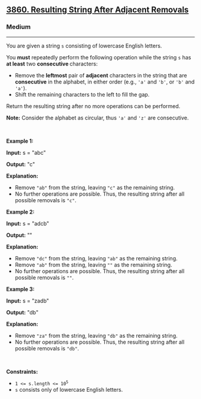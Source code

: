 <h2><a href="https://leetcode.com/problems/resulting-string-after-adjacent-removals">3860. Resulting String After Adjacent Removals</a></h2><h3>Medium</h3><hr><p>You are given a string <code>s</code> consisting of lowercase English letters.</p>

<p>You <strong>must</strong> repeatedly perform the following operation while the string <code>s</code> has <strong>at least</strong> two <strong>consecutive </strong>characters:</p>

<ul>
	<li>Remove the <strong>leftmost</strong> pair of <strong>adjacent</strong> characters in the string that are <strong>consecutive</strong> in the alphabet, in either order (e.g., <code>&#39;a&#39;</code> and <code>&#39;b&#39;</code>, or <code>&#39;b&#39;</code> and <code>&#39;a&#39;</code>).</li>
	<li>Shift the remaining characters to the left to fill the gap.</li>
</ul>

<p>Return the resulting string after no more operations can be performed.</p>

<p><strong>Note:</strong> Consider the alphabet as circular, thus <code>&#39;a&#39;</code> and <code>&#39;z&#39;</code> are consecutive.</p>

<p>&nbsp;</p>
<p><strong class="example">Example 1:</strong></p>

<div class="example-block">
<p><strong>Input:</strong> <span class="example-io">s = &quot;abc&quot;</span></p>

<p><strong>Output:</strong> <span class="example-io">&quot;c&quot;</span></p>

<p><strong>Explanation:</strong></p>

<ul>
	<li>Remove <code>&quot;ab&quot;</code> from the string, leaving <code>&quot;c&quot;</code> as the remaining string.</li>
	<li>No further operations are possible. Thus, the resulting string after all possible removals is <code>&quot;c&quot;</code>.</li>
</ul>
</div>

<p><strong class="example">Example 2:</strong></p>

<div class="example-block">
<p><strong>Input:</strong> <span class="example-io">s = &quot;adcb&quot;</span></p>

<p><strong>Output:</strong> <span class="example-io">&quot;&quot;</span></p>

<p><strong>Explanation:</strong></p>

<ul>
	<li>Remove <code>&quot;dc&quot;</code> from the string, leaving <code>&quot;ab&quot;</code> as the remaining string.</li>
	<li>Remove <code>&quot;ab&quot;</code> from the string, leaving <code>&quot;&quot;</code> as the remaining string.</li>
	<li>No further operations are possible. Thus, the resulting string after all possible removals is <code>&quot;&quot;</code>.</li>
</ul>
</div>

<p><strong class="example">Example 3:</strong></p>

<div class="example-block">
<p><strong>Input:</strong> <span class="example-io">s = &quot;zadb&quot;</span></p>

<p><strong>Output:</strong> <span class="example-io">&quot;db&quot;</span></p>

<p><strong>Explanation:</strong></p>

<ul>
	<li>Remove <code>&quot;za&quot;</code> from the string, leaving <code>&quot;db&quot;</code> as the remaining string.</li>
	<li>No further operations are possible. Thus, the resulting string after all possible removals is <code>&quot;db&quot;</code>.</li>
</ul>
</div>

<p>&nbsp;</p>
<p><strong>Constraints:</strong></p>

<ul>
	<li><code>1 &lt;= s.length &lt;= 10<sup>5</sup></code></li>
	<li><code>s</code> consists only of lowercase English letters.</li>
</ul>
